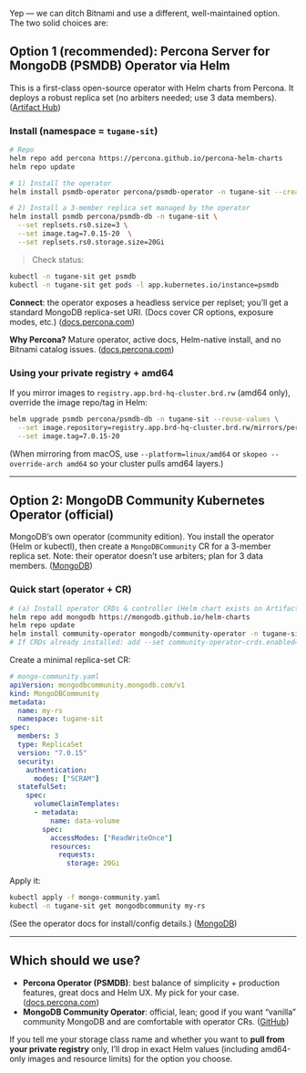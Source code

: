 Yep — we can ditch Bitnami and use a different, well-maintained option. The two solid choices are:

## Option 1 (recommended): **Percona Server for MongoDB (PSMDB) Operator** via Helm

This is a first-class open-source operator with Helm charts from Percona. It deploys a robust replica set (no arbiters needed; use 3 data members). ([Artifact Hub][1])

### Install (namespace = `tugane-sit`)

```bash
# Repo
helm repo add percona https://percona.github.io/percona-helm-charts
helm repo update

# 1) Install the operator
helm install psmdb-operator percona/psmdb-operator -n tugane-sit --create-namespace

# 2) Install a 3-member replica set managed by the operator
helm install psmdb percona/psmdb-db -n tugane-sit \
  --set replsets.rs0.size=3 \
  --set image.tag=7.0.15-20  \
  --set replsets.rs0.storage.size=20Gi
```

> Check status:

```bash
kubectl -n tugane-sit get psmdb
kubectl -n tugane-sit get pods -l app.kubernetes.io/instance=psmdb
```

**Connect**: the operator exposes a headless service per replset; you’ll get a standard MongoDB replica-set URI. (Docs cover CR options, exposure modes, etc.) ([docs.percona.com][2])

**Why Percona?** Mature operator, active docs, Helm-native install, and no Bitnami catalog issues. ([docs.percona.com][3])

### Using your private registry + amd64

If you mirror images to `registry.app.brd-hq-cluster.brd.rw` (amd64 only), override the image repo/tag in Helm:

```bash
helm upgrade psmdb percona/psmdb-db -n tugane-sit --reuse-values \
  --set image.repository=registry.app.brd-hq-cluster.brd.rw/mirrors/percona/percona-server-mongodb \
  --set image.tag=7.0.15-20
```

(When mirroring from macOS, use `--platform=linux/amd64` or `skopeo --override-arch amd64` so your cluster pulls amd64 layers.)

---

## Option 2: **MongoDB Community Kubernetes Operator** (official)

MongoDB’s own operator (community edition). You install the operator (Helm or kubectl), then create a `MongoDBCommunity` CR for a 3-member replica set. Note: their operator doesn’t use arbiters; plan for 3 data members. ([MongoDB][4])

### Quick start (operator + CR)

```bash
# (a) Install operator CRDs & controller (Helm chart exists on Artifact Hub)
helm repo add mongodb https://mongodb.github.io/helm-charts
helm repo update
helm install community-operator mongodb/community-operator -n tugane-sit --create-namespace
# If CRDs already installed: add --set community-operator-crds.enabled=false
```

Create a minimal replica-set CR:

```yaml
# mongo-community.yaml
apiVersion: mongodbcommunity.mongodb.com/v1
kind: MongoDBCommunity
metadata:
  name: my-rs
  namespace: tugane-sit
spec:
  members: 3
  type: ReplicaSet
  version: "7.0.15"
  security:
    authentication:
      modes: ["SCRAM"]
  statefulSet:
    spec:
      volumeClaimTemplates:
      - metadata:
          name: data-volume
        spec:
          accessModes: ["ReadWriteOnce"]
          resources:
            requests:
              storage: 20Gi
```

Apply it:

```bash
kubectl apply -f mongo-community.yaml
kubectl -n tugane-sit get mongodbcommunity my-rs
```

(See the operator docs for install/config details.) ([MongoDB][4])

---

## Which should we use?

* **Percona Operator (PSMDB)**: best balance of simplicity + production features, great docs and Helm UX. My pick for your case. ([docs.percona.com][3])
* **MongoDB Community Operator**: official, lean; good if you want “vanilla” community MongoDB and are comfortable with operator CRs. ([GitHub][5])

If you tell me your storage class name and whether you want to **pull from your private registry** only, I’ll drop in exact Helm values (including amd64-only images and resource limits) for the option you choose.

[1]: https://artifacthub.io/packages/helm/percona/psmdb-operator?utm_source=chatgpt.com "psmdb-operator 1.20.1 · percona/percona - artifacthub.io"
[2]: https://docs.percona.com/percona-operator-for-mongodb/operator.html?utm_source=chatgpt.com "Custom Resource options - Percona Operator for MongoDB"
[3]: https://docs.percona.com/percona-operator-for-mongodb/helm.html?utm_source=chatgpt.com "With Helm - Percona Operator for MongoDB"
[4]: https://www.mongodb.com/docs/kubernetes/current/tutorial/install-k8s-operator/?utm_source=chatgpt.com "Install the MongoDB Controllers for Kubernetes Operator - MongoDB ..."
[5]: https://github.com/mongodb/mongodb-kubernetes-operator?utm_source=chatgpt.com "MongoDB Community Kubernetes Operator - GitHub"
